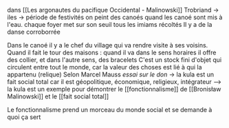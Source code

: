dans [[Les argonautes du pacifique Occidental - Malinowski]]
Trobriand -> iles -> période de festivités
on peint des canoés
quand les canoé sont mis à l'eau. chaque foyer met sur son seuil tous les imiams récoltés
Il y a de la danse corroborrée

Dans le canoé il y a le chef du village qui va rendre visite à ses voisins.
Quand il fait le tour des maisons : quand il va dans le sens horaires il offre des collier, et dans l'autre sens, des bracelets
C'est un stock fini d'objet qui circulent entre tout le monde, car la valeur des choses est lié à qui la appartenu (relique)
Selon Marcel Mauss *essai sur le don* -> la kula est un fait social total car il est géopolitique, économique, religieux, intégrateur
--> la kula est un exemple pour démontrer le [[fonctionnalisme]] de [[Bronisław Malinowski]] et le [[fait social total]]

Le fonctionnalisme prend un morceau du monde social et se demande à quoi ça sert